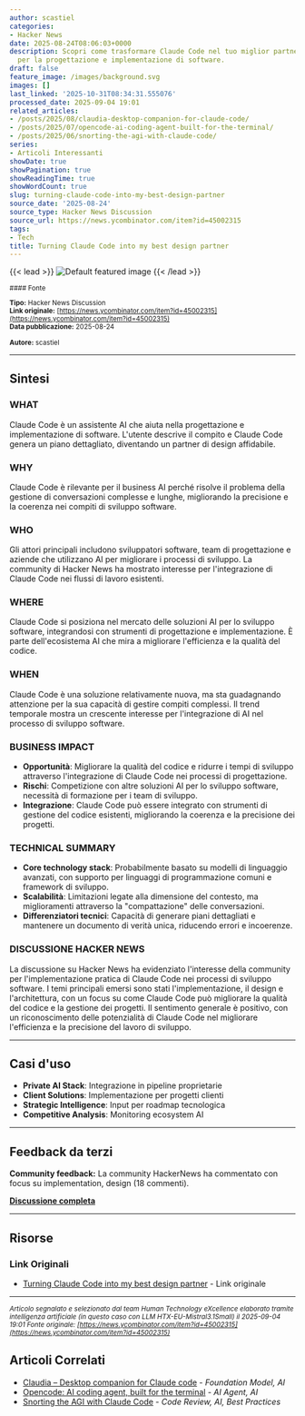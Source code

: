 ```yaml
---
author: scastiel
categories:
- Hacker News
date: 2025-08-24T08:06:03+0000
description: Scopri come trasformare Claude Code nel tuo miglior partner di design
  per la progettazione e implementazione di software.
draft: false
feature_image: /images/background.svg
images: []
last_linked: '2025-10-31T08:34:31.555076'
processed_date: 2025-09-04 19:01
related_articles:
- /posts/2025/08/claudia-desktop-companion-for-claude-code/
- /posts/2025/07/opencode-ai-coding-agent-built-for-the-terminal/
- /posts/2025/06/snorting-the-agi-with-claude-code/
series:
- Articoli Interessanti
showDate: true
showPagination: true
showReadingTime: true
showWordCount: true
slug: turning-claude-code-into-my-best-design-partner
source_date: '2025-08-24'
source_type: Hacker News Discussion
source_url: https://news.ycombinator.com/item?id=45002315
tags:
- Tech
title: Turning Claude Code into my best design partner
---
```


{{< lead >}}
![Default featured image](/images/background.svg)
{{< /lead >}}

<small>
#### Fonte

**Tipo:** Hacker News Discussion  
**Link originale:** [https://news.ycombinator.com/item?id=45002315](https://news.ycombinator.com/item?id=45002315)  
**Data pubblicazione:** 2025-08-24

**Autore:** scastiel</small>

---

## Sintesi

### **WHAT**
Claude Code è un assistente AI che aiuta nella progettazione e implementazione di software. L'utente descrive il compito e Claude Code genera un piano dettagliato, diventando un partner di design affidabile.

### **WHY**
Claude Code è rilevante per il business AI perché risolve il problema della gestione di conversazioni complesse e lunghe, migliorando la precisione e la coerenza nei compiti di sviluppo software.

### **WHO**
Gli attori principali includono sviluppatori software, team di progettazione e aziende che utilizzano AI per migliorare i processi di sviluppo. La community di Hacker News ha mostrato interesse per l'integrazione di Claude Code nei flussi di lavoro esistenti.

### **WHERE**
Claude Code si posiziona nel mercato delle soluzioni AI per lo sviluppo software, integrandosi con strumenti di progettazione e implementazione. È parte dell'ecosistema AI che mira a migliorare l'efficienza e la qualità del codice.

### **WHEN**
Claude Code è una soluzione relativamente nuova, ma sta guadagnando attenzione per la sua capacità di gestire compiti complessi. Il trend temporale mostra un crescente interesse per l'integrazione di AI nel processo di sviluppo software.

### **BUSINESS IMPACT**
- **Opportunità**: Migliorare la qualità del codice e ridurre i tempi di sviluppo attraverso l'integrazione di Claude Code nei processi di progettazione.
- **Rischi**: Competizione con altre soluzioni AI per lo sviluppo software, necessità di formazione per i team di sviluppo.
- **Integrazione**: Claude Code può essere integrato con strumenti di gestione del codice esistenti, migliorando la coerenza e la precisione dei progetti.

### **TECHNICAL SUMMARY**
- **Core technology stack**: Probabilmente basato su modelli di linguaggio avanzati, con supporto per linguaggi di programmazione comuni e framework di sviluppo.
- **Scalabilità**: Limitazioni legate alla dimensione del contesto, ma miglioramenti attraverso la "compattazione" delle conversazioni.
- **Differenziatori tecnici**: Capacità di generare piani dettagliati e mantenere un documento di verità unica, riducendo errori e incoerenze.

### **DISCUSSIONE HACKER NEWS**
La discussione su Hacker News ha evidenziato l'interesse della community per l'implementazione pratica di Claude Code nei processi di sviluppo software. I temi principali emersi sono stati l'implementazione, il design e l'architettura, con un focus su come Claude Code può migliorare la qualità del codice e la gestione dei progetti. Il sentimento generale è positivo, con un riconoscimento delle potenzialità di Claude Code nel migliorare l'efficienza e la precisione del lavoro di sviluppo.

---

## Casi d'uso

- **Private AI Stack**: Integrazione in pipeline proprietarie
- **Client Solutions**: Implementazione per progetti clienti
- **Strategic Intelligence**: Input per roadmap tecnologica
- **Competitive Analysis**: Monitoring ecosystem AI

---

## Feedback da terzi

**Community feedback:** La community HackerNews ha commentato con focus su implementation, design (18 commenti).

**[Discussione completa](https://news.ycombinator.com/item?id=45002315)**

---


## Risorse

### Link Originali
- [Turning Claude Code into my best design partner](https://news.ycombinator.com/item?id=45002315) - Link originale


---

*<small>Articolo segnalato e selezionato dal team Human Technology eXcellence elaborato tramite intelligenza artificiale (in questo caso con LLM HTX-EU-Mistral3.1Small) il 2025-09-04 19:01
Fonte originale: [https://news.ycombinator.com/item?id=45002315](https://news.ycombinator.com/item?id=45002315)</small>*

## Articoli Correlati

- [Claudia – Desktop companion for Claude code](/posts/2025/08/claudia-desktop-companion-for-claude-code/) - *Foundation Model, AI*
- [Opencode: AI coding agent, built for the terminal](/posts/2025/07/opencode-ai-coding-agent-built-for-the-terminal/) - *AI Agent, AI*
- [Snorting the AGI with Claude Code](/posts/2025/06/snorting-the-agi-with-claude-code/) - *Code Review, AI, Best Practices*